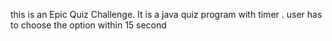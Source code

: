 this is an Epic Quiz Challenge.
It is a java quiz program with timer .
user has to choose the option within 15 second
